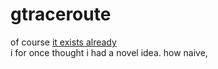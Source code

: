 # gtraceroute

of course [it exists already](https://crates.io/crates/trippy) \
i for once thought i had a novel idea. how naive,
